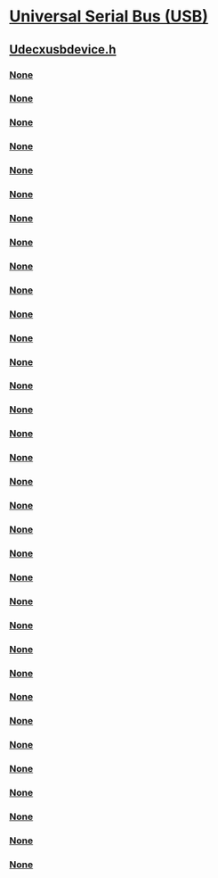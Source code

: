 # [Universal Serial Bus (USB)](../_usbref/index.md)
## [Udecxusbdevice.h](index.md)
### [None](../udecxusbdevice/nc-udecxusbdevice-evt_udecx_usb_device_d0_entry.md)
### [None](../udecxusbdevice/nc-udecxusbdevice-evt_udecx_usb_device_d0_exit.md)
### [None](../udecxusbdevice/nc-udecxusbdevice-evt_udecx_usb_device_default_endpoint_add.md)
### [None](../udecxusbdevice/nc-udecxusbdevice-evt_udecx_usb_device_endpoints_configure.md)
### [None](../udecxusbdevice/nc-udecxusbdevice-evt_udecx_usb_device_endpoint_add.md)
### [None](../udecxusbdevice/nc-udecxusbdevice-evt_udecx_usb_device_set_function_suspend_and_wake.md)
### [None](../udecxusbdevice/ne-udecxusbdevice-_udecx_endpoints_configure_type.md)
### [None](../udecxusbdevice/ne-udecxusbdevice-_udecx_endpoint_type.md)
### [None](../udecxusbdevice/ne-udecxusbdevice-_udecx_usb_device_function_power.md)
### [None](../udecxusbdevice/ne-udecxusbdevice-_udecx_usb_device_speed.md)
### [None](../udecxusbdevice/ne-udecxusbdevice-_udecx_usb_device_wake_setting.md)
### [None](../udecxusbdevice/nf-udecxusbdevice-udecxusbdevicecreate.md)
### [None](../udecxusbdevice/nf-udecxusbdevice-udecxusbdeviceinitadddescriptor.md)
### [None](../udecxusbdevice/nf-udecxusbdevice-udecxusbdeviceinitadddescriptorwithindex.md)
### [None](../udecxusbdevice/nf-udecxusbdevice-udecxusbdeviceinitaddstringdescriptor.md)
### [None](../udecxusbdevice/nf-udecxusbdevice-udecxusbdeviceinitaddstringdescriptorraw.md)
### [None](../udecxusbdevice/nf-udecxusbdevice-udecxusbdeviceinitallocate.md)
### [None](../udecxusbdevice/nf-udecxusbdevice-udecxusbdeviceinitfree.md)
### [None](../udecxusbdevice/nf-udecxusbdevice-udecxusbdeviceinitsetendpointstype.md)
### [None](../udecxusbdevice/nf-udecxusbdevice-udecxusbdeviceinitsetspeed.md)
### [None](../udecxusbdevice/nf-udecxusbdevice-udecxusbdeviceinitsetstatechangecallbacks.md)
### [None](../udecxusbdevice/nf-udecxusbdevice-udecxusbdevicelinkpowerentrycomplete.md)
### [None](../udecxusbdevice/nf-udecxusbdevice-udecxusbdevicelinkpowerexitcomplete.md)
### [None](../udecxusbdevice/nf-udecxusbdevice-udecxusbdeviceplugin.md)
### [None](../udecxusbdevice/nf-udecxusbdevice-udecxusbdeviceplugoutanddelete.md)
### [None](../udecxusbdevice/nf-udecxusbdevice-udecxusbdevicesetfunctionsuspendandwakecomplete.md)
### [None](../udecxusbdevice/nf-udecxusbdevice-udecxusbdevicesignalfunctionwake.md)
### [None](../udecxusbdevice/nf-udecxusbdevice-udecxusbdevicesignalwake.md)
### [None](../udecxusbdevice/nf-udecxusbdevice-udecx_usb_device_callbacks_init.md)
### [None](../udecxusbdevice/nf-udecxusbdevice-udecx_usb_device_plug_in_options_init.md)
### [None](../udecxusbdevice/ns-udecxusbdevice-_udecx_endpoints_configure_params.md)
### [None](../udecxusbdevice/ns-udecxusbdevice-_udecx_usb_device_plug_in_options.md)
### [None](../udecxusbdevice/ns-udecxusbdevice-_udecx_usb_device_state_change_callbacks.md)
### [None](../udecxusbdevice/ns-udecxusbdevice-_udecx_usb_endpoint_init_and_metadata.md)
